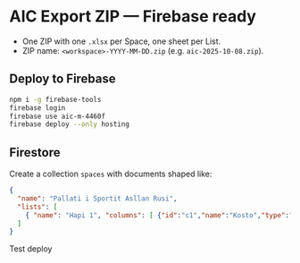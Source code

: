 # AIC Export ZIP — Firebase ready

- One ZIP with one `.xlsx` per Space, one sheet per List.
- ZIP name: `<workspace>-YYYY-MM-DD.zip` (e.g. `aic-2025-10-08.zip`).

## Deploy to Firebase
```bash
npm i -g firebase-tools
firebase login
firebase use aic-m-4460f
firebase deploy --only hosting
```

## Firestore
Create a collection `spaces` with documents shaped like:
```json
{
  "name": "Pallati i Sportit Asllan Rusi",
  "lists": [
    { "name": "Hapi 1", "columns": [ {"id":"c1","name":"Kosto","type":"text"} ], "tasks": [] }
  ]
}
```
Test deploy
